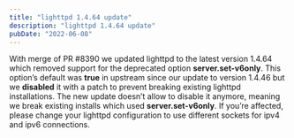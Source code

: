 ```yaml
---
title: "lighttpd 1.4.64 update"
description: "lighttpd 1.4.64 update"
pubDate: "2022-06-08"
---
```


With merge of PR #8390 we updated lighttpd to the latest version 1.4.64 which removed support for the deprecated option **server.set-v6only**.
This option’s default was **true** in upstream since our update to version 1.4.46 but we **disabled** it with a patch to prevent breaking existing lighttpd installations.
The new update doesn’t allow to disable it anymore, meaning we break existing installs which used **server.set-v6only**.
If you’re affected, please change your lighttpd configuration to use different sockets for ipv4 and ipv6 connections.

